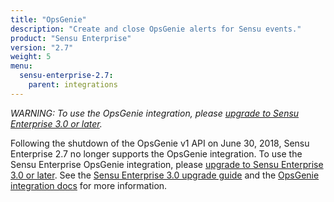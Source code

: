 ```yaml
---
title: "OpsGenie"
description: "Create and close OpsGenie alerts for Sensu events."
product: "Sensu Enterprise"
version: "2.7"
weight: 5
menu:
  sensu-enterprise-2.7:
    parent: integrations
---
```


_WARNING: To use the OpsGenie integration, please [upgrade to Sensu Enterprise 3.0 or later][1]._

Following the shutdown of the OpsGenie v1 API on June 30, 2018, Sensu Enterprise 2.7 no longer supports the OpsGenie integration.
To use the Sensu Enterprise OpsGenie integration, please [upgrade to Sensu Enterprise 3.0 or later][1].
See the [Sensu Enterprise 3.0 upgrade guide][1] and the [OpsGenie integration docs][2] for more information.

[1]: /sensu-enterprise/3.0/upgrading
[2]: /sensu-enterprise/3.0/integrations/opsgenie
